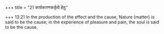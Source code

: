 +++
title = "21 कार्यकारणकर्तृत्वे हेतुः"

+++
13.21 In the production of the effect and the cause, Nature (matter) is
said to be the cause; in the experience of pleasure and pain, the soul
is said to be the cause.
